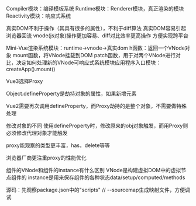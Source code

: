 Compiler模块：编译模板系统
Runtime模块：Renderer模块，真正渲染的模块
Reactivity模块：响应式系统



真实DOM不利于操作（其具有很多的属性），不利于diff算法
真实DOM容易引起浏览器回流
vnode(js对象)操作更加容易、diff对比效率更高操作
方便实现跨平台



Mini-Vue渲染系统模块：runtime->vnode->真实dom h函数：返回一个VNode对象 mount函数，将VNode挂载到DOM patch函数，用于对两个VNode进行对比，决定如何处理新的VNode可响应式系统模块应用程序入口模块：createApp().mount()



Vue3选择Proxy

Object.defineProperty是劫持对象的属性，如果新增元素 

Vue2需要再次调用defineProperty，而Proxy劫持的是整个对象，不需要做特殊处理

修改对象的不同
使用defineProperty时，修改原来的obj对象触发，而用Proxy则必须修改代理对象才能触发

proxy能观察的类型更丰富，has，delete等等

浏览器厂商更注重proxy的性能优化





组件的VNode和组件的instance有什么区别
VNode是构建虚拟DOM中的虚拟节点组件的
instance是用来保存组件的各种状态data/setup/computed/methods



源码：先观察package.json中的"scripts"
	// --sourcemap生成映射文件，方便调试
